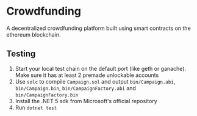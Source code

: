 # Crowdfunding
A decentralized crowdfunding platform built using smart contracts on the ethereum blockchain.

## Testing
1. Start your local test chain on the default port (like geth or ganache). Make sure it has at least 2 premade unlockable accounts
2. Use `solc` to compile `Campaign.sol` and output `bin/Campaign.abi`, `bin/Campaign.bin`, `bin/CampaignFactory.abi` and `bin/CampaignFactory.bin`
3. Install the .NET 5 sdk from Microsoft's official repository
4. Run `dotnet test`